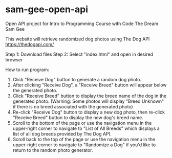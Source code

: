 # sam-gee-open-api
Open API project for Intro to Programming Course with Code The Dream
Sam Gee

This website will retrieve randomized dog photos using The Dog API https://thedogapi.com/

Step 1: Download files 
Step 2: Select "index.html" and open in desired browser

How to run program:
1. Click "Receive Dog" button to generate a random dog photo.
2. After clicking "Receive Dog", a "Receive Breed" button will appear below the generated photo.
3. Click "Receive Breed" button to display the breed name of the dog in the generated photo. (Warning: Some photos will display "Breed Unknown" if there is no breed associated with the generated photo)
4. Re-click "Receive Dog" button to display a new dog photo, then re-click "Receive Breed" button to display the new dog's breed name.
5. Scroll to the bottom of the page or use the navigation menu in the upper-right corner to navigate to "List of All Breeds" which displays a list of all dog breeds provided by The Dog API.
6. Scroll back to the top of the page or use the navigation menu in the upper-right corner to navigate to "Randomize a Dog" if you'd like to return to the random photo generator.